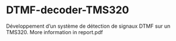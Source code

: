 # DTMF-decoder-TMS320
Développement d’un système de détection de signaux DTMF sur un TMS320.
More information in report.pdf

